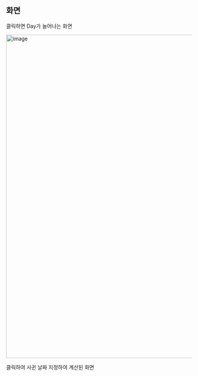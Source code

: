 ## 화면 

클릭하면 Day가 늘어나는 화면

<img width="543" height="874" alt="image" src="https://github.com/user-attachments/assets/3b1e222d-4fea-4fa9-ad55-e377bf464b4b" />


클릭하여 사귄 날짜 지정하여 계산된 화면
